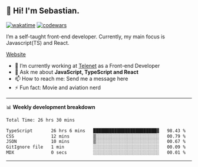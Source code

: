 ## 👋 Hi! I'm Sebastian.

[![wakatime](https://wakatime.com/badge/user/df0036c6-328a-4a39-be9b-e49417ed22a1.svg)](https://wakatime.com/@df0036c6-328a-4a39-be9b-e49417ed22a1)
[![codewars](https://www.codewars.com/users/sebavuye/badges/small)](https://www.codewars.com/users/sebavuye)

I’m a self-taught front-end developer. Currently, my main focus is Javascript(TS) and React.

[Website](https://sebastianvuye.be)

- 🔭 I’m currently working at [Telenet](https://telenet.be/) as a Front-end Developer
- 💬 Ask me about **JavaScript, TypeScript and React**
- 📫 How to reach me: Send me a message here
- ⚡ Fun fact: Movie and aviation nerd

-------

📊 **Weekly development breakdown**

<!--START_SECTION:waka-->

```txt
Total Time: 26 hrs 30 mins

TypeScript       26 hrs 6 mins   ████████████████████████▓   98.43 %
CSS              12 mins         ▒░░░░░░░░░░░░░░░░░░░░░░░░   00.79 %
JSON             10 mins         ▒░░░░░░░░░░░░░░░░░░░░░░░░   00.67 %
GitIgnore file   1 min           ░░░░░░░░░░░░░░░░░░░░░░░░░   00.09 %
MDX              0 secs          ░░░░░░░░░░░░░░░░░░░░░░░░░   00.01 %
```

<!--END_SECTION:waka-->
-------
